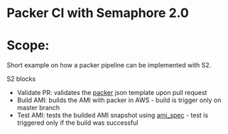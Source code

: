 # Packer CI with Semaphore 2.0

# Scope:
Short example on how a packer pipeline can be implemented with S2.

S2 blocks
* Validate PR: validates the [packer](https://www.packer.io/) json template upon pull request
* Build AMI: builds the AMI with packer in AWS - build is trigger only on master branch
* Test AMI: tests the builded AMI snapshot using [ami_spec](https://github.com/envato/ami-spec) - test is triggered only if the build was successful